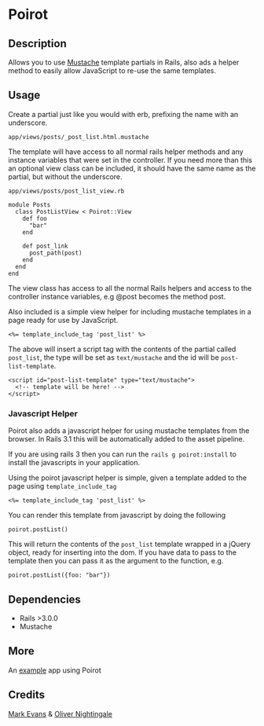 # Poirot

## Description

Allows you to use [Mustache](http://mustache.github.com/) template partials in Rails, also
ads a helper method to easily allow JavaScript to re-use the same templates.

## Usage

Create a partial just like you would with erb, prefixing the name with an underscore.

    app/views/posts/_post_list.html.mustache

The template will have access to all normal rails helper methods and any instance variables
that were set in the controller.  If you need more than this an optional view class can be
included, it should have the same name as the partial, but without the underscore.

    app/views/posts/post_list_view.rb
    
    module Posts
      class PostListView < Poirot::View
        def foo
          "bar"
        end
    
        def post_link
          post_path(post)
        end
      end
    end

The view class has access to all the normal Rails helpers and access to the controller
instance variables, e.g @post becomes the method post.

Also included is a simple view helper for including mustache templates in a page ready for
use by JavaScript.

    <%= template_include_tag 'post_list' %>

The above will insert a script tag with the contents of the partial called `post_list`, the 
type will be set as `text/mustache` and the id will be `post-list-template`.

    <script id="post-list-template" type="text/mustache">
      <!-- template will be here! -->
    </script>

### Javascript Helper

Poirot also adds a javascript helper for using mustache templates from the browser.  In Rails 3.1 this will be automatically added to the asset pipeline.

If you are using rails 3 then you can run the `rails g poirot:install` to install the javascripts in your application.

Using the poirot javascript helper is simple, given a template added to the page using `template_include_tag`

    <%= template_include_tag 'post_list' %>

You can render this template from javascript by doing the following

    poirot.postList()

This will return the contents of the `post_list` template wrapped in a jQuery object, ready for inserting into the dom.  If you have data to pass to the template then you can pass it as the argument to the function, e.g.

    poirot.postList({foo: "bar"})

## Dependencies

*  Rails >3.0.0
*  Mustache

## More

An [example](http://github.com/olivernn/notepad) app using Poirot

## Credits

[Mark Evans](http://github.com/markevans) & [Oliver Nightingale](http://github.com/olivernn)